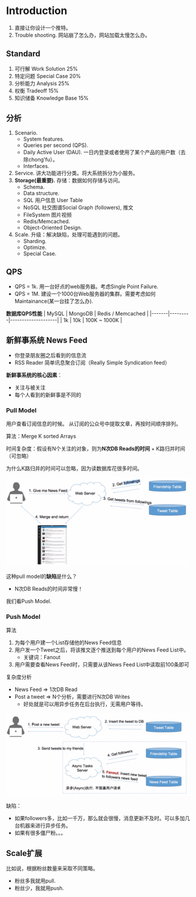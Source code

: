 # Introduction
1. 直接让你设计一个推特。
2. Trouble shooting. 网站崩了怎么办，网站加载太慢怎么办。

## Standard
1. 可行解 Work Solution 25%
2. 特定问题 Special Case 20%
3. 分析能力 Analysis 25%
4. 权衡 Tradeoff 15%
5. 知识储备 Knowledge Base 15%

## 分析
1. Scenario. 
    - System features.
    - Queries per second (QPS).
    - Daily Active User (DAU). 一日内登录或者使用了某个产品的用户数（去除chong'fu）。
    - Interfaces.
2. Service. 讲大功能进行分类。将大系统拆分为小服务。
3. **Storage(最重要).** 存储：数据如何存储与访问。
    - Schema.
    - Data structure.
    - SQL 用户信息 User Table
    - NoSQL 社交图谱Social Graph (followers), 推文
    - FileSystem 图片视频
    - Redis/Memcached.
    - Object-Oriented Design.
4. Scale. 升级：解决缺陷，处理可能遇到的问题。
    - Sharding.
    - Optimize.
    - Special Case.

## QPS
- QPS = 1k. 用一台好点的web服务器。考虑Single Point Failure.
- QPS = 1M. 建设一个1000台Web服务器的集群。需要考虑如何Maintainance(某一台挂了怎么办).

**数据库QPS性能**
| MySQL | MongoDB | Redis / Memcached  |
|-------|---------|--------------------|
|  1k   |   10k   |   100K ~ 1000K     |


## 新鲜事系统 News Feed
- 你登录朋友圈之后看到的信息流
- RSS Reader 简单讯息聚合订阅（Really Simple Syndication feed）

**新鲜事系统的核心因素**：
- 关注与被关注
- 每个人看到的新鲜事是不同的

### Pull Model
用户查看订阅信息的时候。
从订阅的公众号中提取文章，再按时间顺序排列。

算法：Merge K sorted Arrays

时间复杂度：假设有N个关注的对象，则为**N次DB Reads的时间** + K路归并时间（可忽略）

为什么K路归并的时间可以忽略，因为读数据库花很多时间。

![alt text](./images/pull-model.png)

这种pull model的**缺陷**是什么？
- N次DB Reads的时间非常慢！

我们看Push Model.


### Push Model
算法
1. 为每个用户建一个List存储他的News Feed信息
2. 用户发一个Tweet之后，将该推文逐个推送到每个用户的News Feed List中。
    - 关键词：Fanout
3. 用户需要查看News Feed时，只需要从该News Feed List中读取前100条即可

复杂度分析
- News Feed => 1次DB Read
- Post a tweet => N个分析，需要进行N次DB Writes
    - 好处就是可以用异步任务在后台执行，无需用户等待。


![alt text](./images/push-model.png)

缺陷：
- 如果followers多，比如一千万，那么就会很慢，消息更新不及时。可以多加几台机器来进行异步任务。
- 如果有很多僵尸粉。。。


## Scale扩展

比如说，根据粉丝数量来采取不同策略。
- 粉丝多我就用pull.
- 粉丝少，我就用push.



